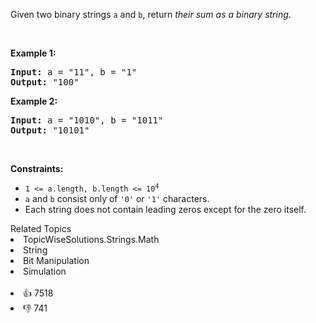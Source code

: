 <p>Given two binary strings <code>a</code> and <code>b</code>, return <em>their sum as a binary string</em>.</p>

<p>&nbsp;</p> 
<p><strong class="example">Example 1:</strong></p> 
<pre><strong>Input:</strong> a = "11", b = "1"
<strong>Output:</strong> "100"
</pre>
<p><strong class="example">Example 2:</strong></p> 
<pre><strong>Input:</strong> a = "1010", b = "1011"
<strong>Output:</strong> "10101"
</pre> 
<p>&nbsp;</p> 
<p><strong>Constraints:</strong></p>

<ul> 
 <li><code>1 &lt;= a.length, b.length &lt;= 10<sup>4</sup></code></li> 
 <li><code>a</code> and <code>b</code> consist&nbsp;only of <code>'0'</code> or <code>'1'</code> characters.</li> 
 <li>Each string does not contain leading zeros except for the zero itself.</li> 
</ul>

<div><div>Related Topics</div><div><li>TopicWiseSolutions.Strings.Math</li><li>String</li><li>Bit Manipulation</li><li>Simulation</li></div></div><br><div><li>👍 7518</li><li>👎 741</li></div>